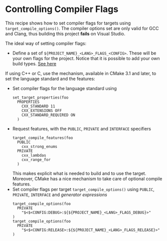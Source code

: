 Controlling Compiler Flags
==========================

This recipe shows how to set compiler flags for targets using
`target_compile_options()`. The compiler options set are only valid for GCC and
Clang, thus building this project **fails**  on Visual Studio.

The ideal way of setting compiler flags:
- Define a set of `${PROJECT_NAME}_<LANG>_FLAGS_<CONFIG>`. These will be your
  own flags for the project.
  Notice that it is possible to add your own build types. [See here](https://stackoverflow.com/a/11437693)

If using C++ or C, use the mechanism, available in CMake 3.1 and later,
to set the language standard and the features:
- Set compiler flags for the language standard using
  ```
  set_target_properties(foo
    PROPERTIES
      CXX_STANDARD 11
      CXX_EXTENSIONS OFF
      CXX_STANDARD_REQUIRED ON
    )
  ```
- Request features, with the `PUBLIC`, `PRIVATE` and `INTERFACE` specifiers
  ```
  target_compile_features(foo
    PUBLIC
      cxx_strong_enums
    PRIVATE
      cxx_lambdas
      cxx_range_for
    )
  ```
  This makes explicit what is needed to build and to use the target. Moreover,
  CMake has a nice mechanism to take care of optional compile features.
- Set compiler flags per target `target_compile_options()` using `PUBLIC`,
  `PRIVATE`, `INTERFACE` and _generator expressions_
  ```
  target_compile_options(foo
    PRIVATE
      "$<$<CONFIG:DEBUG>:${${PROJECT_NAME}_<LANG>_FLAGS_DEBUG}>"
  )
  target_compile_options(foo
    PRIVATE
      "$<$<CONFIG:RELEASE>:${${PROJECT_NAME}_<LANG>_FLAGS_RELEASE}>"
  )
  ```
